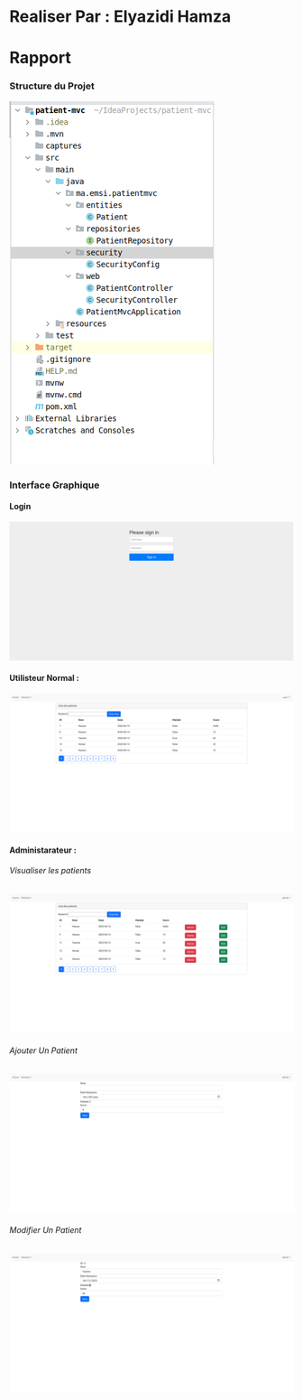 <h1>Realiser Par : Elyazidi Hamza</h1>
<h1>Rapport</h1>
<h3>Structure du Projet</h3>
<img src="captures/pic1.png">
<h3>Interface Graphique</h3>
<h4>Login</h4>
<img src="captures/pic2.png">
<h4>Utilisteur Normal : </h4>
<img src="captures/pic6.png">
<h4>Administarateur : </h4>
<h6>Visualiser les patients</h6>
<img src="captures/pic3.png">
<h6>Ajouter Un Patient</h6>
<img src="captures/pic4.png">
<h6>Modifier Un Patient</h6>
<img src="captures/pic5.png">

